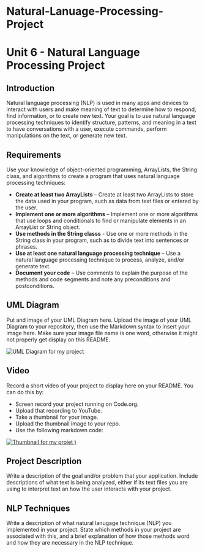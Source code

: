# Natural-Lanuage-Processing-Project
# Unit 6 - Natural Language Processing Project

## Introduction

Natural language processing (NLP) is used in many apps and devices to interact with users and make meaning of text to determine how to respond, find information, or to create new text. Your goal is to use natural language processing techniques to identify structure, patterns, and meaning in a text to have conversations with a user, execute commands, perform manipulations on the text, or generate new text.

## Requirements

Use your knowledge of object-oriented programming, ArrayLists, the String class, and algorithms to create a program that uses natural language processing techniques:

- **Create at least two ArrayLists** – Create at least two ArrayLists to store the data used in your program, such as data from text files or entered by the user.
- **Implement one or more algorithms** – Implement one or more algorithms that use loops and conditionals to find or manipulate elements in an ArrayList or String object.
- **Use methods in the String classs** - Use one or more methods in the String class in your program, such as to divide text into sentences or phrases.
- **Use at least one natural language processing technique** – Use a natural language processing technique to process, analyze, and/or generate text.
- **Document your code** – Use comments to explain the purpose of the methods and code segments and note any preconditions and postconditions.

## UML Diagram

Put and image of your UML Diagram here. Upload the image of your UML Diagram to your repository, then use the Markdown syntax to insert your image here. Make sure your image file name is one word, otherwise it might not properly get display on this README.

![UML Diagram for my project](https://github.com/user-attachments/assets/1674ab49-cfe3-48ac-95be-5d8fcc5ceede)


## Video

Record a short video of your project to display here on your README. You can do this by:

- Screen record your project running on Code.org.
- Upload that recording to YouTube.
- Take a thumbnail for your image.
- Upload the thumbnail image to your repo.
- Use the following markdown code:

[![Thumbnail for my projet](https://github.com/user-attachments/assets/4f2cce6c-9023-4a3f-a10c-510ae136ba6d)
)]([youtube-URL-here](https://youtu.be/JR2DgNNK_0A?si=Vh8t1s7xRI3yHkAw))

## Project Description

Write a description of the goal and/or problem that your application. Include descriptions of what text is being analyzed, either if its text files you are using to interpret text an how the user interacts with your project.

## NLP Techniques

Write a description of what natural lanugage technique (NLP) you implemented in your project. State which methods in your project are associated with this, and a brief explanation of how those methods word and how they are necessary in the NLP technique. 
